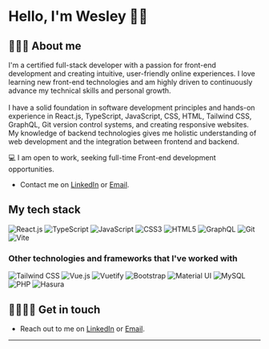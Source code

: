 # Hello, I'm Wesley 👋🏼



## 🧑🏻‍💻 About me
I'm a certified full-stack developer with a passion for front-end development and creating intuitive, user-friendly online experiences. 
I love learning new front-end technologies and am highly driven to continuously advance my technical skills and personal growth.
<br><br>
I have a solid foundation in software development principles and hands-on experience in React.js, TypeScript, JavaScript, CSS, HTML, Tailwind CSS, GraphQL, Git version control systems, and creating responsive websites. My knowledge of backend technologies gives me holistic understanding of web development and the integration between frontend and backend.

💻 I am open to work, seeking full-time Front-end development opportunities. 
- Contact me on [LinkedIn](https://www.linkedin.com/in/wesley-erasmus-75a72a1ba/) or [Email](mailto:wesley.erasmus119@gmail.com).

## My tech stack
![React.js](https://img.shields.io/badge/React.js-61DAFB?style=for-the-badge&logo=react&logoColor=black)
![TypeScript](https://img.shields.io/badge/TypeScript-3178C6?style=for-the-badge&logo=typescript&logoColor=white)
![JavaScript](https://img.shields.io/badge/JavaScript-F7DF1E?style=for-the-badge&logo=javascript&logoColor=black)
![CSS3](https://img.shields.io/badge/CSS3-1572B6?style=for-the-badge&logo=css3&logoColor=white)
![HTML5](https://img.shields.io/badge/HTML5-E34F26?style=for-the-badge&logo=html5&logoColor=white)
![GraphQL](https://img.shields.io/badge/GraphQL-E10098?style=for-the-badge&logo=graphql&logoColor=white)
![Git](https://img.shields.io/badge/Git-F05032?style=for-the-badge&logo=git&logoColor=white)
![Vite](https://img.shields.io/badge/Vite-646CFF?style=for-the-badge&logo=vite&logoColor=white)

### Other technologies and frameworks that I've worked with
![Tailwind CSS](https://img.shields.io/badge/Tailwind%20CSS-38B2AC?style=flat-square&logo=tailwind-css&logoColor=white)
![Vue.js](https://img.shields.io/badge/Vue.js-4FC08D?style=flat-square&logo=vue.js&logoColor=white)
![Vuetify](https://img.shields.io/badge/Vuetify-1867C0?style=flat-square&logo=vuetify&logoColor=white)
![Bootstrap](https://img.shields.io/badge/Bootstrap-7952B3?style=flat-square&logo=bootstrap&logoColor=white)
![Material UI](https://img.shields.io/badge/Material%20UI-007FFF?style=flat-square&logo=materialui&logoColor=white)
![MySQL](https://img.shields.io/badge/MySQL-4479A1?style=flat-square&logo=mysql&logoColor=white)
![PHP](https://img.shields.io/badge/PHP-777BB4?style=flat-square&logo=php&logoColor=white)
![Hasura](https://img.shields.io/badge/Hasura-1EB4D4?style=flat-square&logo=hasura&logoColor=white)

## 🫱🏼‍🫲🏼 Get in touch
- Reach out to me on [LinkedIn](https://www.linkedin.com/in/wesley-erasmus-75a72a1ba/) or [Email](mailto:wesley.erasmus119@gmail.com).

---
